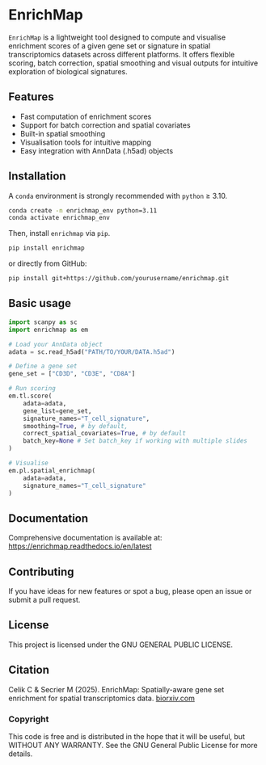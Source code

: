 # EnrichMap

`EnrichMap` is a lightweight tool designed to compute and visualise enrichment scores of a given gene set or signature in spatial transcriptomics datasets across different platforms. It offers flexible scoring, batch correction, spatial smoothing and visual outputs for intuitive exploration of biological signatures.

## Features

- Fast computation of enrichment scores
- Support for batch correction and spatial covariates
- Built-in spatial smoothing
- Visualisation tools for intuitive mapping
- Easy integration with AnnData (.h5ad) objects

## Installation

A `conda` environment is strongly recommended with `python` ≥ 3.10.

```bash
conda create -n enrichmap_env python=3.11
conda activate enrichmap_env
```

Then, install `enrichmap` via `pip`.

```bash
pip install enrichmap
```

or directly from GitHub:

```bash
pip install git+https://github.com/yourusername/enrichmap.git
```

## Basic usage

```python
import scanpy as sc
import enrichmap as em

# Load your AnnData object
adata = sc.read_h5ad("PATH/TO/YOUR/DATA.h5ad")

# Define a gene set
gene_set = ["CD3D", "CD3E", "CD8A"]

# Run scoring
em.tl.score(
    adata=adata,
    gene_list=gene_set,
    signature_names="T_cell_signature",
    smoothing=True, # by default,
    correct_spatial_covariates=True, # by default
    batch_key=None # Set batch_key if working with multiple slides
)

# Visualise
em.pl.spatial_enrichmap(
    adata=adata,
    signature_names="T_cell_signature"
)
```

## Documentation

Comprehensive documentation is available at:
https://enrichmap.readthedocs.io/en/latest

## Contributing

If you have ideas for new features or spot a bug, please open an issue or submit a pull request.

## License

This project is licensed under the GNU GENERAL PUBLIC LICENSE.

## Citation

Celik C & Secrier M (2025). EnrichMap: Spatially-aware gene set enrichment for spatial transcriptomics data. [biorxiv.com]()

### Copyright

This code is free and is distributed in the hope that it will be useful, but WITHOUT ANY WARRANTY. See the GNU General Public License for more details.
